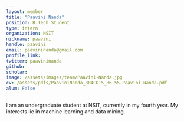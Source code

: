 ```yaml
---
layout: member
title: "Paavini Nanda"
position: B.Tech Student
type: intern
organization: NSIT
nickname: paavini
handle: paavini
email: paavininanda@gmail.com
profile_link: 
twitter: paavininanda
github: 
scholar: 
image: /assets/images/team/Paavini-Nanda.jpg
cv: /assets/pdfs/PaaviniNanda_304CO15_86.55-Paavini-Nanda.pdf
alum: False
---
```


I am an undergraduate student at NSIT, currently in my fourth year. My interests lie in machine learning and data mining. 